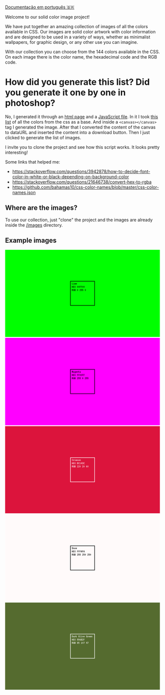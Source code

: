 [Documentação em português 🇧🇷](README.pt.md)

Welcome to our solid color image project!

We have put together an amazing collection of images of all the colors available in CSS. Our images are solid color artwork with color information and are designed to be used in a variety of ways, whether as minimalist wallpapers, for graphic design, or any other use you can imagine.

With our collection you can choose from the 144 colors available in the CSS. On each image there is the color name, the hexadecimal code and the RGB code.

# How did you generate this list? Did you generate it one by one in photoshop?

No, I generated it through an [html page](/index.html) and a [JavaScript file](/index.js). In it I took [this list](https://github.com/bahamas10/css-color-names/blob/master/css-color-names.json) of all the colors from the css as a base. And inside a `<canvas></canvas>` tag I generated the image. After that I converted the content of the canvas to dataURL and inserted the content into a download button. Then I just clicked to generate the list of images.

I invite you to clone the project and see how this script works. It looks pretty interesting!

Some links that helped me:
- https://stackoverflow.com/questions/3942878/how-to-decide-font-color-in-white-or-black-depending-on-background-color
- https://stackoverflow.com/questions/21646738/convert-hex-to-rgba
- https://github.com/bahamas10/css-color-names/blob/master/css-color-names.json

## Where are the images?

To use our collection, just "clone" the project and the images are already inside the [/images](/images) directory.

## Example images

![image exemple](/images/lime.png)
![image exemple](/images/magenta.png)
![image exemple](/images/crimson.png)
![image exemple](/images/snow.png)
![image exemple](/images/dark%20olive%20green.png)
